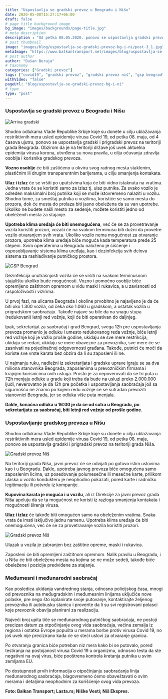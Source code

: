 ```yaml
---
title: "Uspostavlja se gradski prevoz u Beogradu i Nišu"
date: 2020-05-08T15:27:17+06:00
draft: false
# page title background image
bg_image: "images/backgrounds/page-title.jpg"
# meta description
description : "Od petka 08.05.2020. ponovo se uspostavlja gradski prevoz na teritoriji grada Beograda i grada Niša."
# post thumbnail
image: "images/blog/uspostavlja-se-gradski-prevoz-bg-i-ni/post-3_1.jpg"
metaImage: "https://www.balkantransport.net/images/blog/uspostavlja-se-gradski-prevoz-bg-i-ni/post-3_1.jpg"
# post author
author: "Dušan Beraja"
# taxonomy
categories: ["Gradski prevoz"]
tags: ["covid19", "gradski prevoz", "gradski prevoz niš", "gsp beograd", "javni prevoz"]
withVideo: "false"
pageUrl: "blog/uspostavlja-se-gradski-prevoz-bg-i-ni"
# type
type: "post"
---
```


### Uspostavlja se gradski prevoz u Beogradu i Nišu

![Arriva gradski](/images/blog/uspostavlja-se-gradski-prevoz-bg-i-ni/post-3_2.jpg "Arriva gradski")

Shodno odlukama Vlade Republike Srbije koje su donete u cilju ublažavanja restriktivnih mera usled epidemije virusa Covid 19, od petka 08. maja, od 4 časova ujutru, ponovo se uspostavlja gradski i prigradski prevoz na teritoriji grada Beograda. Obzirom da je na teritoriji države još uvek aktuelna epidemija virusa korona, utvrđena su nova pravila, u cilju očuvanja zdravlja osoblja i korisnika gradskog prevoza. 

**Vozno osoblje** će biti zaštićeno u okviru svog radnog mesta staklenim, plastičnim ili drugim transparentnim barijerama, u cilju smanjenja kontakata.

**Ulaz i izlaz** će se vršiti po uputstvima koja će biti vidno istaknuta na vratima. Jedna vrata će se koristiti samo za izlaz tj. ulaz putnika. Za svako vozilo je određen maksimalni broj putnika koji se može istovremeno nalaziti u vozilu. Shodno tome, za smeštaj putnika u vozilima, koristiće se samo mesta do prozora, dok će mesta do prolaza biti jasno obeležena da su van upotrebe. Ukoliko ne budete našli mesto za sedenje, možete koristiti jedno od obeleženih mesta za stajanje.

**Upotreba klima uređaja će biti onemogućena**, već će se za provetravanje vozila koristiti prozori, vozači će na svakom terminusu biti dužni da provetre vozilo otvaranjem svih vrata. Ukoliko vozilo nema mogućnost za otvaranje prozora, upotreba klima uređaja biće moguća kada temperatura pređe 25 stepeni. Svim operaterima u Beogradu naloženo je čišćenje i osposobljavanje sistema klima uređaja, kao i dezinfekcija svih delova sistema za rashlađivanje putničkog prostora.

![GSP Beograd](/images/blog/uspostavlja-se-gradski-prevoz-bg-i-ni/post-3_3.jpg "GSP Beograd")

Dezinfekcija unutrašnjosti vozila će se vršiti na svakom terminusnom stajalištu ukoliko bude mogućnosti. Vozno i pomoćno osoblje biće opremljeno zaštitnom opremom u vidu maski i rukavica, a u zavisnosti od raspoloživosti i vizirima.

U prvoj fazi, na ulicama Beograda i okoline prvobitno je najavljeno je da će biti oko 1.300 vozila, od čeka oko 1.060 u gradskom, a ostatak vozila u prigradskom saobraćaju. Takođe najave su bile da na snagu stupa (redukovani) letnji red vožnje, koji će biti operativan do daljnjeg.

Ipak, sekretarijat za saobraćaj i grad Beograd, svega 12h pre uspostavljanja prevoza promenio je odluku i umesto redukovanog reda vožnje, biće letnji red vožnje koji je važio prošle godine, ukidaju se sve mere restrikcija, ukidaju se redari, ukidaju se mere obavezne za prevoznika, sve mere će se zasnivati na pojedinačnoj odgovornosti građana. Takođe, putnici će moći da koriste sve vrste karata bez obzira da li su zaposleni ili ne.

U najmanju ruku, nadležni iz sekretarijata i gradske uprave igraju se sa dva miliona stanovnika Beograda, zaposlenima u prevozničkim firmama i krajnjim korisnicima ovih usluga. Prosto je za nepoverovati da se tri puta u 72h menjaju odluke u gradu koji treba da bude na usluzi preko 2.000.000 ljudi, neverovatno je da 12h pre početka i uspostavljanja saobraćaja još sa sigurnošću ne znamo po kojem redu vožnje će se sutradan prevoziti stanovnici Beograda, jer se odluka više puta menjala.

**Dakle, konačna odluka u 16:00 je da će od sutra u Beogradu, po sekretarijatu za saobraćaj, biti letnji red vožnje od prošle godine.**

### Uspostavljanje gradskog prevoza u Nišu

Shodno odlukama Vlade Republike Srbije koje su donete u cilju ublažavanja restriktivnih mera usled epidemije virusa Covid 19, od petka 08. maja, ponovo se uspostavlja gradski i prigradski prevoz na teritoriji grada Niša.

![Gradski prevoz Niš](/images/blog/uspostavlja-se-gradski-prevoz-bg-i-ni/post-3_4.jpg "Gradski prevoz Niš")

Na teritoriji grada Niša, javni prevoz će se odvijati po gotovo istim uslovima kao i u Beogradu. Dakle, upotreba javnog prevoza biće omogućena samo zaposlenim licima, uz posedovanje polumesečne ili mesečne karte, prilikom ulaska u vozilo kondukteru je neophodno pokazati, pored karte i radničku legitimaciju ili potvrdu iz kompanije.

**Kupovina karata je moguća i u vozilu**, ali iz Direkcije za javni prevoz grada Niša apeluju da se ta mogućnost ne koristi iz razloga smanjenja kontakata i mogućnosti širenja virusa.

**Ulaz i izlaz** će takođe biti omogućen samo na obeleženim vratima. Svaka vrata će imati isključivo jednu namenu. Upotreba klima uređaja će biti onemogućena, već će se za provetravanje vozila koristiti prozori.

![Gradski prevoz Niš](/images/blog/uspostavlja-se-gradski-prevoz-bg-i-ni/post-3_5.jpg "Gradski prevoz Niš")

Ulazak u vozila je zabranjen bez zaštitne opreme, maski i rukavica.

Zaposleni će biti opremljeni zaštitnom opremom. Nalik pravilu u Beogradu, i u Nišu će biti obeležena mesta na kojima se ne može sedeti, takođe biće obeležene i pozicije predviđene za stajanje.

### Međumesni i međunarodni saobraćaj

Kao posledica ukidanja vandrednog stanja, odnosno policijskog časa, mnogi od prevoznika na međugradskim i međumesnim linijama uključiće nove polaske, pre nego što isplanirate svoje putovanje, kontaktirajte željenog prevoznika ili autobusku stanicu i proverite da li su svi registrovani polasci koje prevoznik obavlja planirani za realizaciju.

Najveći broj upita tiče se međunarodnog putničkog saobraćaja, ne postoji precizan datum za otpočinjanje ovog vida saobraćaja, većina zemalja iz regiona i ostatka Evrope popušta u merama borbe protiv virusa Covid 19, no još uvek nije precizirano kada će se steći uslovi za otvaranje granica.

Po otvaranju granica biće potreban niz mera kako bi se putovalo, pored testiranja na postojanost virusa Covid 19 u organizmu, odnosno testa da ste negativni na ovaj virus, biće pooštrena kontrola kretanja putnika u svim zemljama EU.

Po dostupnosti prvih informacija o otpočinjanju saobraćanja linija međunarodnog saobraćaja, blagovremeno ćemo obaveštavati o svim merama i detaljima neophodnim za korišćenje ovog vida prevoza.

**Foto: Balkan Transport; Lasta.rs; Niške Vesti; Niš Ekspres.**